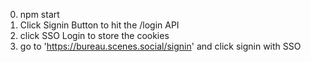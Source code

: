 0. npm start
1. Click Signin Button to hit the /login API
2. click SSO Login to store the cookies
3. go to 'https://bureau.scenes.social/signin' and click signin with SSO